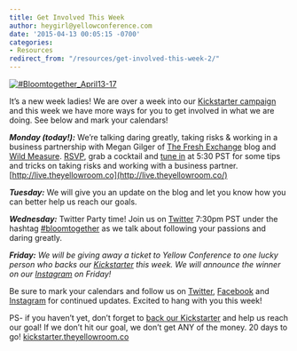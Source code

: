 ```yaml
---
title: Get Involved This Week
author: heygirl@yellowconference.com
date: '2015-04-13 00:05:15 -0700'
categories:
- Resources
redirect_from: "/resources/get-involved-this-week-2/"
---
```


<div class="post-body pe-wp-default jpibfi_container">

[![#Bloomtogether_April13-17](https://s3.amazonaws.com/yellow-files/blog/2015/04/Bloomtogether_April13-17.jpg)](https://www.kickstarter.com/projects/1439745204/the-yellow-room-a-digital-hub-for-creative-world-c)

It’s a new week ladies! We are over a week into our [Kickstarter campaign](https://www.kickstarter.com/projects/1439745204/the-yellow-room-a-digital-hub-for-creative-world-c) and this week we have more ways for you to get involved in what we are doing. See below and mark your calendars!

_**Monday (today!):**_ We’re talking daring greatly, taking risks & working in a business partnership with Megan Gilger of [The Fresh Exchange](http://thefreshexchangeblog.com/) blog and [Wild Measure](http://www.wildmeasure.com/). [RSVP](https://plus.google.com/b/114908593334625555940/events/c8anog3i8df31acubo2k9ljvi18), grab a cocktail and [tune in](http://live.theyellowroom.co/) at 5:30 PST for some tips and tricks on taking risks and working with a business partner. [http://live.theyellowroom.co](http://live.theyellowroom.co/)

_**Tuesday:**_ We will give you an update on the blog and let you know how you can better help us reach our goals.

_**Wednesday:**_ Twitter Party time! Join us on [Twitter](https://twitter.com/yellowconf) 7:30pm PST under the hashtag [#bloomtogether](https://twitter.com/hashtag/bloomtogether?src=hash) as we talk about following your passions and daring greatly.

_**Friday:** We will be giving away a ticket to Yellow Conference to one lucky person who backs our [Kickstarter](https://www.kickstarter.com/projects/1439745204/the-yellow-room-a-digital-hub-for-creative-world-c) this week. We will announce the winner on our [Instagram](https://instagram.com/yellowconference/) on Friday!_

Be sure to mark your calendars and follow us on [Twitter](https://twitter.com/yellowconf), [Facebook](https://www.facebook.com/pages/The-Yellow-Conference/1393841977549340) and [Instagram](https://instagram.com/yellowconference/) for continued updates. Excited to hang with you this week!

PS- if you haven’t yet, don’t forget to [back our Kickstarter](https://www.kickstarter.com/projects/1439745204/the-yellow-room-a-digital-hub-for-creative-world-c) and help us reach our goal! If we don’t hit our goal, we don’t get ANY of the money. 20 days to go! [kickstarter.theyellowroom.co](http://kickstarter.theyellowroom.co/)

</div>
